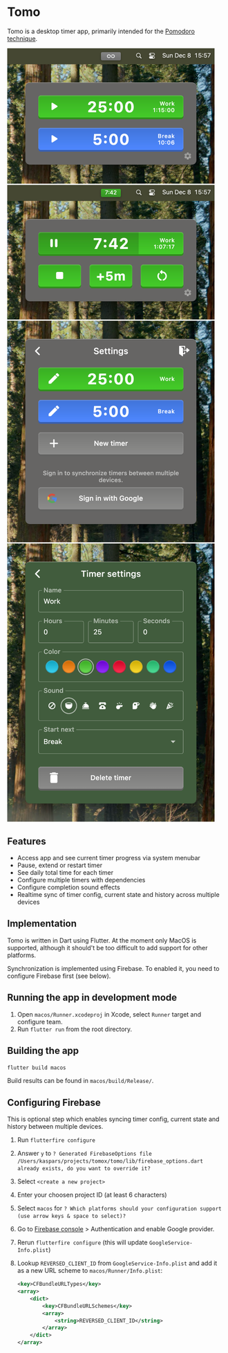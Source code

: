 # Tomo

Tomo is a desktop timer app, primarily intended for the [Pomodoro technique](https://en.wikipedia.org/wiki/Pomodoro_Technique).

<img src="images/tomo@2x.png" alt="Tomo" width="480"/>

<img src="images/timer@2x.png" alt="Timer" width="480"/>

<img src="images/settings@2x.png" alt="Settings" width="480"/>

<img src="images/timer-settings@2x.png" alt="Timer Settings" width="480"/>

## Features

* Access app and see current timer progress via system menubar
* Pause, extend or restart timer
* See daily total time for each timer
* Configure multiple timers with dependencies
* Configure completion sound effects
* Realtime sync of timer config, current state and history across multiple devices

## Implementation

Tomo is written in Dart using Flutter. At the moment only MacOS is supported, although it should't be too difficult to add support for other platforms.

Synchronization is implemented using Firebase. To enabled it, you need to configure Firebase first (see below).

## Running the app in development mode

1. Open `macos/Runner.xcodeproj` in Xcode, select `Runner` target and configure team.
2. Run `flutter run` from the root directory.

## Building the app

```sh
flutter build macos
```

Build results can be found in `macos/build/Release/`.

## Configuring Firebase

This is optional step which enables syncing timer config, current state and history between multiple devices.

1. Run `flutterfire configure`
2. Answer `y` to `? Generated FirebaseOptions file /Users/kaspars/projects/tomox/tomo/lib/firebase_options.dart already exists, do you want to override it?`
3. Select `<create a new project>`
4. Enter your choosen project ID (at least 6 characters)
5. Select `macos` for `? Which platforms should your configuration support (use arrow keys & space to select)? `
6. Go to [Firebase console](https://console.firebase.google.com/) > Authentication and enable Google provider.
7. Rerun `flutterfire configure` (this will update `GoogleService-Info.plist`)
8. Lookup `REVERSED_CLIENT_ID` from `GoogleService-Info.plist` and add it as a new URL scheme to `macos/Runner/Info.plist`:

    ```xml
    <key>CFBundleURLTypes</key>
    <array>
        <dict>
            <key>CFBundleURLSchemes</key>
            <array>
                <string>REVERSED_CLIENT_ID</string>
            </array>
        </dict>
    </array>
    ```
